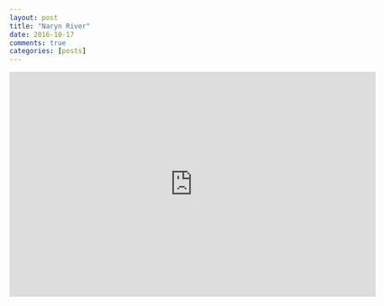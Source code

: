 ```yaml
---
layout: post
title: "Naryn River"
date: 2016-10-17
comments: true
categories: [posts]
---
```

<iframe width="650" height="400" src="https://www.youtube.com/embed/8Vwff-96__o" frameborder="0" allowfullscreen></iframe>
